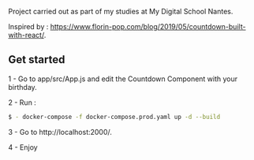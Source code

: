 Project carried out as part of my studies at My Digital School Nantes.

Inspired by : https://www.florin-pop.com/blog/2019/05/countdown-built-with-react/.

## Get started

1 - Go to app/src/App.js and edit the Countdown Component with your birthday.

2 - Run : 
```bash
$ - docker-compose -f docker-compose.prod.yaml up -d --build
```
3 - Go to http://localhost:2000/.

4 - Enjoy
